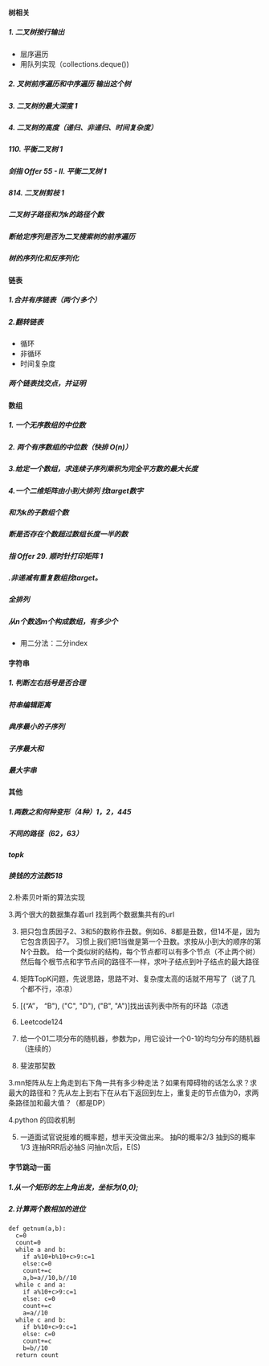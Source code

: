 #### 树相关
##### 1. 二叉树按行输出
+ 层序遍历
+ 用队列实现（collections.deque())
##### 2. 叉树前序遍历和中序遍历 输出这个树
##### 3. 二叉树的最大深度	1
##### 4. 二叉树的高度（递归、非递归、时间复杂度）
##### 110. 平衡二叉树	1
##### 剑指 Offer 55 - II. 平衡二叉树	1
##### 814. 二叉树剪枝	1
##### 二叉树子路径和为k的路径个数
##### 断给定序列是否为二叉搜索树的前序遍历
##### 树的序列化和反序列化

#### 链表
##### 1.合并有序链表（两个/多个）
##### 2.翻转链表
+ 循环
+ 非循环
+ 时间复杂度
##### 两个链表找交点，并证明
#### 数组
##### 1. 一个无序数组的中位数
##### 2. 两个有序数组的中位数（快排 O(n)）
##### 3.给定一个数组，求连续子序列乘积为完全平方数的最大长度
##### 4.一个二维矩阵由小到大排列 找target数字
##### 和为k的子数组个数
##### 断是否存在个数超过数组长度一半的数
##### 指 Offer 29. 顺时针打印矩阵	1
##### .非递减有重复数组找target。
##### 全排列
##### 从n个数选m个构成数组，有多少个

+ 用二分法：二分index

#### 字符串
##### 1. 判断左右括号是否合理
##### 符串编辑距离
##### 典序最小的子序列
##### 子序最大和
##### 最大字串

#### 其他
##### 1.两数之和何种变形（4种）1，2，445
##### 不同的路径（62，63）
##### topk
##### 换钱的方法数518





2.朴素贝叶斯的算法实现

3.两个很大的数据集存着url 找到两个数据集共有的url






3. 把只包含质因子2、3和5的数称作丑数。例如6、8都是丑数，但14不是，因为它包含质因子7。 习惯上我们把1当做是第一个丑数。求按从小到大的顺序的第N个丑数。
给一个类似树的结构，每个节点都可以有多个节点（不止两个树）然后每个根节点和字节点间的路径不一样，求叶子结点到叶子结点的最大路径

1. 矩阵TopK问题，先说思路，思路不对、复杂度太高的话就不用写了（说了几个都不行，凉凉）
2. [(“A”， “B"), ("C", "D"), ("B", "A")]找出该列表中所有的环路（凉透






1. Leetcode124
2. 给一个01二项分布的随机器，参数为p，用它设计一个0-1的均匀分布的随机器（连续的）


509. 斐波那契数



3.mn矩阵从左上角走到右下角一共有多少种走法？如果有障碍物的话怎么求？求最大的路径和？先从左上到右下在从右下返回到左上，重复走的节点值为0，求两条路径加和最大值？（都是DP）


4.python 的回收机制


5. 一道面试官说挺难的概率题，想半天没做出来。
抽R的概率2/3
抽到S的概率1/3
连抽RRR后必抽S
问抽n次后，E(S)


#### 字节跳动一面
##### 1.从一个矩形的左上角出发，坐标为(0,0);
##### 2.计算两个数相加的进位
```
def getnum(a,b):
  c=0
  count=0
  while a and b:
    if a%10+b%10+c>9:c=1
    else:c=0
    count+=c
    a,b=a//10,b//10
  while c and a:
    if a%10+c>9:c=1
    else: c=0
    count+=c
    a=a//10
  while c and b:
    if b%10+c>9:c=1
    else: c=0
    count+=c
    b=b//10
  return count
  
